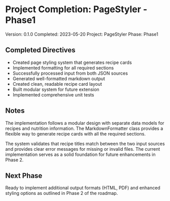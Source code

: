 # Project Completion: PageStyler - Phase1

Version: 0.1.0
Completed: 2023-05-20
Project: PageStyler
Phase: Phase1

## Completed Directives

* Created page styling system that generates recipe cards
* Implemented formatting for all required sections
* Successfully processed input from both JSON sources
* Generated well-formatted markdown output
* Created clean, readable recipe card layout
* Built modular system for future extension
* Implemented comprehensive unit tests

## Notes

The implementation follows a modular design with separate data models for recipes and nutrition information. The MarkdownFormatter class provides a flexible way to generate recipe cards with all the required sections. 

The system validates that recipe titles match between the two input sources and provides clear error messages for missing or invalid files. The current implementation serves as a solid foundation for future enhancements in Phase 2.

## Next Phase

Ready to implement additional output formats (HTML, PDF) and enhanced styling options as outlined in Phase 2 of the roadmap. 